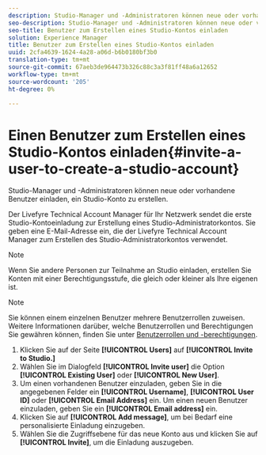 ```yaml
---
description: Studio-Manager und -Administratoren können neue oder vorhandene Benutzer einladen, ein Studio-Konto zu erstellen.
seo-description: Studio-Manager und -Administratoren können neue oder vorhandene Benutzer einladen, ein Studio-Konto zu erstellen.
seo-title: Benutzer zum Erstellen eines Studio-Kontos einladen
solution: Experience Manager
title: Benutzer zum Erstellen eines Studio-Kontos einladen
uuid: 2cfa4639-1624-4a28-a06d-b6b0180bf3b0
translation-type: tm+mt
source-git-commit: 67aeb3de964473b326c88c3a3f81ff48a6a12652
workflow-type: tm+mt
source-wordcount: '205'
ht-degree: 0%

---
```



# Einen Benutzer zum Erstellen eines Studio-Kontos einladen{#invite-a-user-to-create-a-studio-account}

Studio-Manager und -Administratoren können neue oder vorhandene Benutzer einladen, ein Studio-Konto zu erstellen.

Der Livefyre Technical Account Manager für Ihr Netzwerk sendet die erste Studio-Kontoeinladung zur Erstellung eines Studio-Administratorkontos. Sie geben eine E-Mail-Adresse ein, die der Livefyre Technical Account Manager zum Erstellen des Studio-Administratorkontos verwendet.

>[!NOTE]
>
>Wenn Sie andere Personen zur Teilnahme an Studio einladen, erstellen Sie Konten mit einer Berechtigungsstufe, die gleich oder kleiner als Ihre eigenen ist.

>[!NOTE]
>
>Sie können einem einzelnen Benutzer mehrere Benutzerrollen zuweisen. Weitere Informationen darüber, welche Benutzerrollen und Berechtigungen Sie gewähren können, finden Sie unter [Benutzerrollen und -berechtigungen](../c-users-creating-accounts-with-studio-access/c-user-types.md#c_user_types).

1. Klicken Sie auf der Seite **[!UICONTROL Users]** auf **[!UICONTROL Invite to Studio.]**
1. Wählen Sie im Dialogfeld **[!UICONTROL Invite user]** die Option **[!UICONTROL Existing User]** oder **[!UICONTROL New User]**.
1. Um einen vorhandenen Benutzer einzuladen, geben Sie in die angegebenen Felder ein **[!UICONTROL Username]**, **[!UICONTROL User ID]** oder **[!UICONTROL Email Address]** ein. Um einen neuen Benutzer einzuladen, geben Sie ein **[!UICONTROL Email address]** ein.
1. Klicken Sie auf **[!UICONTROL Add message]**, um bei Bedarf eine personalisierte Einladung einzugeben.
1. Wählen Sie die Zugriffsebene für das neue Konto aus und klicken Sie auf **[!UICONTROL Invite]**, um die Einladung auszugeben.

